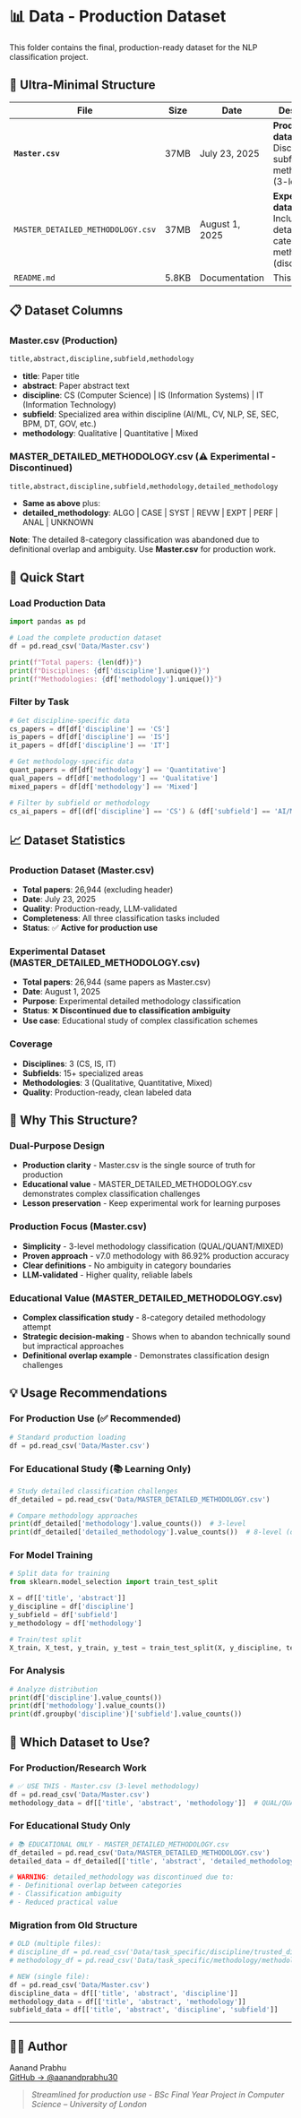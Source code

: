 # 📊 Data - Production Dataset

This folder contains the final, production-ready dataset for the NLP classification project.

## 🎯 **Ultra-Minimal Structure**

| File | Size | Date | Description |
|------|------|------|-------------|
| **`Master.csv`** | 37MB | July 23, 2025 | **Production dataset** - Discipline, subfield, methodology (3-level) |
| `MASTER_DETAILED_METHODOLOGY.csv` | 37MB | August 1, 2025 | **Experimental dataset** - Includes detailed 8-category methodology (discontinued) |
| `README.md` | 5.8KB | Documentation | This file |

## 📋 **Dataset Columns**

### **Master.csv** (Production)

```bash
title,abstract,discipline,subfield,methodology
```

- **title**: Paper title
- **abstract**: Paper abstract text  
- **discipline**: CS (Computer Science) | IS (Information Systems) | IT (Information Technology)
- **subfield**: Specialized area within discipline (AI/ML, CV, NLP, SE, SEC, BPM, DT, GOV, etc.)
- **methodology**: Qualitative | Quantitative | Mixed

### **MASTER_DETAILED_METHODOLOGY.csv** (⚠️ Experimental - Discontinued)

```bash
title,abstract,discipline,subfield,methodology,detailed_methodology
```

- **Same as above** plus:
- **detailed_methodology**: ALGO | CASE | SYST | REVW | EXPT | PERF | ANAL | UNKNOWN

**Note**: The detailed 8-category classification was abandoned due to definitional overlap and ambiguity. Use **Master.csv** for production work.

## 🚀 **Quick Start**

### Load Production Data

```python
import pandas as pd

# Load the complete production dataset
df = pd.read_csv('Data/Master.csv')

print(f"Total papers: {len(df)}")
print(f"Disciplines: {df['discipline'].unique()}")
print(f"Methodologies: {df['methodology'].unique()}")
```

### Filter by Task

```python
# Get discipline-specific data
cs_papers = df[df['discipline'] == 'CS']
is_papers = df[df['discipline'] == 'IS'] 
it_papers = df[df['discipline'] == 'IT']

# Get methodology-specific data
quant_papers = df[df['methodology'] == 'Quantitative']
qual_papers = df[df['methodology'] == 'Qualitative']
mixed_papers = df[df['methodology'] == 'Mixed']

# Filter by subfield or methodology
cs_ai_papers = df[(df['discipline'] == 'CS') & (df['subfield'] == 'AI/ML')]
```

## 📈 **Dataset Statistics**

### Production Dataset (Master.csv)

- **Total papers**: 26,944 (excluding header)
- **Date**: July 23, 2025
- **Quality**: Production-ready, LLM-validated
- **Completeness**: All three classification tasks included
- **Status**: ✅ **Active for production use**

### Experimental Dataset (MASTER_DETAILED_METHODOLOGY.csv)

- **Total papers**: 26,944 (same papers as Master.csv)
- **Date**: August 1, 2025
- **Purpose**: Experimental detailed methodology classification
- **Status**: ❌ **Discontinued due to classification ambiguity**
- **Use case**: Educational study of complex classification schemes

### Coverage

- **Disciplines**: 3 (CS, IS, IT)
- **Subfields**: 15+ specialized areas
- **Methodologies**: 3 (Qualitative, Quantitative, Mixed)
- **Quality**: Production-ready, clean labeled data

## 🎯 **Why This Structure?**

### **Dual-Purpose Design**

- **Production clarity** - Master.csv is the single source of truth for production
- **Educational value** - MASTER_DETAILED_METHODOLOGY.csv demonstrates complex classification challenges
- **Lesson preservation** - Keep experimental work for learning purposes

### **Production Focus (Master.csv)**

- **Simplicity** - 3-level methodology classification (QUAL/QUANT/MIXED)
- **Proven approach** - v7.0 methodology with 86.92% production accuracy
- **Clear definitions** - No ambiguity in category boundaries
- **LLM-validated** - Higher quality, reliable labels

### **Educational Value (MASTER_DETAILED_METHODOLOGY.csv)**

- **Complex classification study** - 8-category detailed methodology attempt
- **Strategic decision-making** - Shows when to abandon technically sound but impractical approaches
- **Definitional overlap example** - Demonstrates classification design challenges

## 💡 **Usage Recommendations**

### **For Production Use** (✅ Recommended)

```python
# Standard production loading
df = pd.read_csv('Data/Master.csv')
```

### **For Educational Study** (📚 Learning Only)

```python
# Study detailed classification challenges
df_detailed = pd.read_csv('Data/MASTER_DETAILED_METHODOLOGY.csv')

# Compare methodology approaches
print(df_detailed['methodology'].value_counts())  # 3-level
print(df_detailed['detailed_methodology'].value_counts())  # 8-level (discontinued)
```

### **For Model Training**

```python
# Split data for training
from sklearn.model_selection import train_test_split

X = df[['title', 'abstract']]
y_discipline = df['discipline'] 
y_subfield = df['subfield']
y_methodology = df['methodology']

# Train/test split
X_train, X_test, y_train, y_test = train_test_split(X, y_discipline, test_size=0.2, random_state=42)
```

### **For Analysis**

```python
# Analyze distribution
print(df['discipline'].value_counts())
print(df['methodology'].value_counts())
print(df.groupby('discipline')['subfield'].value_counts())
```

## 🔄 **Which Dataset to Use?**

### **For Production/Research Work**

```python
# ✅ USE THIS - Master.csv (3-level methodology)
df = pd.read_csv('Data/Master.csv')
methodology_data = df[['title', 'abstract', 'methodology']]  # QUAL/QUANT/MIXED
```

### **For Educational Study Only**

```python
# 📚 EDUCATIONAL ONLY - MASTER_DETAILED_METHODOLOGY.csv
df_detailed = pd.read_csv('Data/MASTER_DETAILED_METHODOLOGY.csv')
detailed_data = df_detailed[['title', 'abstract', 'detailed_methodology']]  # 8 categories

# WARNING: detailed_methodology was discontinued due to:
# - Definitional overlap between categories
# - Classification ambiguity 
# - Reduced practical value
```

### **Migration from Old Structure**

```python
# OLD (multiple files):
# discipline_df = pd.read_csv('Data/task_specific/discipline/trusted_discipline_dataset.csv')
# methodology_df = pd.read_csv('Data/task_specific/methodology/methodology_final.csv')

# NEW (single file):
df = pd.read_csv('Data/Master.csv')
discipline_data = df[['title', 'abstract', 'discipline']]
methodology_data = df[['title', 'abstract', 'methodology']]
subfield_data = df[['title', 'abstract', 'discipline', 'subfield']]
```

---

## 👨‍💻 Author

Aanand Prabhu  
[GitHub → @aanandprabhu30](https://github.com/aanandprabhu30)

> _Streamlined for production use - BSc Final Year Project in Computer Science – University of London_
